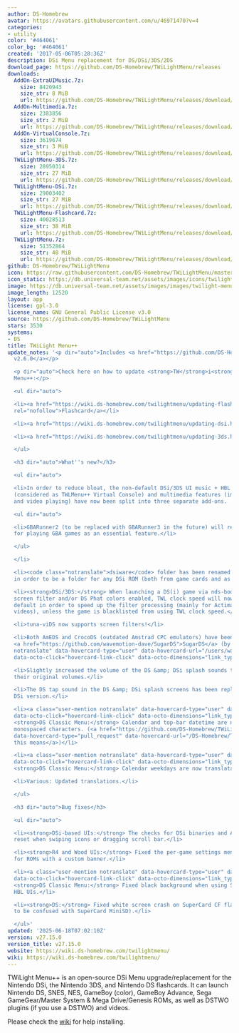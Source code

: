 ```yaml
---
author: DS-Homebrew
avatar: https://avatars.githubusercontent.com/u/46971470?v=4
categories:
- utility
color: '#464061'
color_bg: '#464061'
created: '2017-05-06T05:28:36Z'
description: DSi Menu replacement for DS/DSi/3DS/2DS
download_page: https://github.com/DS-Homebrew/TWiLightMenu/releases
downloads:
  AddOn-ExtraUIMusic.7z:
    size: 8420943
    size_str: 8 MiB
    url: https://github.com/DS-Homebrew/TWiLightMenu/releases/download/v27.15.0/AddOn-ExtraUIMusic.7z
  AddOn-Multimedia.7z:
    size: 2383856
    size_str: 2 MiB
    url: https://github.com/DS-Homebrew/TWiLightMenu/releases/download/v27.15.0/AddOn-Multimedia.7z
  AddOn-VirtualConsole.7z:
    size: 3619674
    size_str: 3 MiB
    url: https://github.com/DS-Homebrew/TWiLightMenu/releases/download/v27.15.0/AddOn-VirtualConsole.7z
  TWiLightMenu-3DS.7z:
    size: 28950314
    size_str: 27 MiB
    url: https://github.com/DS-Homebrew/TWiLightMenu/releases/download/v27.15.0/TWiLightMenu-3DS.7z
  TWiLightMenu-DSi.7z:
    size: 29003402
    size_str: 27 MiB
    url: https://github.com/DS-Homebrew/TWiLightMenu/releases/download/v27.15.0/TWiLightMenu-DSi.7z
  TWiLightMenu-Flashcard.7z:
    size: 40028513
    size_str: 38 MiB
    url: https://github.com/DS-Homebrew/TWiLightMenu/releases/download/v27.15.0/TWiLightMenu-Flashcard.7z
  TWiLightMenu.7z:
    size: 51352864
    size_str: 48 MiB
    url: https://github.com/DS-Homebrew/TWiLightMenu/releases/download/v27.15.0/TWiLightMenu.7z
github: DS-Homebrew/TWiLightMenu
icon: https://raw.githubusercontent.com/DS-Homebrew/TWiLightMenu/master/booter/Twilight%2B%2B-animated%20icon-fix.gif
icon_static: https://db.universal-team.net/assets/images/icons/twilight-menu.png
image: https://db.universal-team.net/assets/images/images/twilight-menu.png
image_length: 12520
layout: app
license: gpl-3.0
license_name: GNU General Public License v3.0
source: https://github.com/DS-Homebrew/TWiLightMenu
stars: 3530
systems:
- DS
title: TWiLight Menu++
update_notes: '<p dir="auto">Includes <a href="https://github.com/DS-Homebrew/nds-bootstrap/releases/tag/v2.6.0">nds-bootstrap
  v2.6.0</a></p>

  <p dir="auto">Check here on how to update <strong>TW</strong>i<strong>L</strong>ight
  Menu++:</p>

  <ul dir="auto">

  <li><a href="https://wiki.ds-homebrew.com/twilightmenu/updating-flashcard.html"
  rel="nofollow">Flashcard</a></li>

  <li><a href="https://wiki.ds-homebrew.com/twilightmenu/updating-dsi.html" rel="nofollow">DSi</a></li>

  <li><a href="https://wiki.ds-homebrew.com/twilightmenu/updating-3ds.html" rel="nofollow">3DS</a></li>

  </ul>

  <h3 dir="auto">What''s new?</h3>

  <ul dir="auto">

  <li>In order to reduce bloat, the non-default DSi/3DS UI music + HBL music, emulators
  (considered as TWLMenu++ Virtual Console) and multimedia features (image viewing
  and video playing) have now been split into three separate add-ons.

  <ul dir="auto">

  <li>GBARunner2 (to be replaced with GBARunner3 in the future) will remain bundled
  for playing GBA games as an essential feature.</li>

  </ul>

  </li>

  <li><code class="notranslate">dsiware</code> folder has been renamed to <code class="notranslate">dsi</code>
  in order to be a folder for any DSi ROM (both from game cards and as DSiWare).</li>

  <li><strong>DSi/3DS:</strong> When launching a DS(i) game via nds-bootstrap with
  screen filter and/or DS Phat colors enabled, TWL clock speed will now be used by
  default in order to speed up the filter processing (mainly for Actimagine/Mobiclip
  videos), unless the game is blacklisted from using TWL clock speed.</li>

  <li>tuna-viDS now supports screen filters!</li>

  <li>Both AmEDS and CrocoDS (outdated Amstrad CPC emulators) have been replaced with
  <a href="https://github.com/wavemotion-dave/SugarDS">SugarDS</a> (by <a class="user-mention
  notranslate" data-hovercard-type="user" data-hovercard-url="/users/wavemotion-dave/hovercard"
  data-octo-click="hovercard-link-click" data-octo-dimensions="link_type:self" href="https://github.com/wavemotion-dave">@wavemotion-dave</a>)!</li>

  <li>Slightly increased the volume of the DS &amp; DSi splash sounds to closely match
  their original volumes.</li>

  <li>The DS tap sound in the DS &amp; DSi splash screens has been replaced with the
  DSi version.</li>

  <li><a class="user-mention notranslate" data-hovercard-type="user" data-hovercard-url="/users/mentusfentus/hovercard"
  data-octo-click="hovercard-link-click" data-octo-dimensions="link_type:self" href="https://github.com/mentusfentus">@mentusfentus</a>:
  <strong>DS Classic Menu:</strong> Calendar and top-bar datetime are now drawn using
  monospaced characters. (<a href="https://github.com/DS-Homebrew/TWiLightMenu/pull/2534"
  data-hovercard-type="pull_request" data-hovercard-url="/DS-Homebrew/TWiLightMenu/pull/2534/hovercard">What
  this means</a>)</li>

  <li><a class="user-mention notranslate" data-hovercard-type="user" data-hovercard-url="/users/mentusfentus/hovercard"
  data-octo-click="hovercard-link-click" data-octo-dimensions="link_type:self" href="https://github.com/mentusfentus">@mentusfentus</a>:
  <strong>DS Classic Menu:</strong> Calendar weekdays are now translatable!</li>

  <li>Various: Updated translations.</li>

  </ul>

  <h3 dir="auto">Bug fixes</h3>

  <ul dir="auto">

  <li><strong>DSi-based UIs:</strong> The checks for DSi binaries and AP-patch now
  reset when swiping icons or dragging scroll bar.</li>

  <li><strong>R4 and Wood UIs:</strong> Fixed the per-game settings menu not appearing
  for ROMs with a custom banner.</li>

  <li><a class="user-mention notranslate" data-hovercard-type="user" data-hovercard-url="/users/mentusfentus/hovercard"
  data-octo-click="hovercard-link-click" data-octo-dimensions="link_type:self" href="https://github.com/mentusfentus">@mentusfentus</a>:
  <strong>DS Classic Menu:</strong> Fixed black background when using Saturn &amp;
  HBL UIs.</li>

  <li><strong>DS:</strong> Fixed white screen crash on SuperCard CF flashcards (not
  to be confused with SuperCard MiniSD).</li>

  </ul>'
updated: '2025-06-18T07:02:10Z'
version: v27.15.0
version_title: v27.15.0
website: https://wiki.ds-homebrew.com/twilightmenu/
wiki: https://wiki.ds-homebrew.com/twilightmenu/
---
```

TWiLight Menu++ is an open-source DSi Menu upgrade/replacement for the Nintendo DSi, the Nintendo 3DS, and Nintendo DS flashcards. It can launch Nintendo DS, SNES, NES, GameBoy (color), GameBoy Advance, Sega GameGear/Master System & Mega Drive/Genesis ROMs, as well as DSTWO plugins (if you use a DSTWO) and videos.

Please check the [wiki](https://wiki.ds-homebrew.com/twilightmenu/) for help installing.